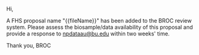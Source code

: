 Hi,

A FHS proposal name "{{fileName}}" has been added to the BROC review system. Please assess the biosample/data availability of this proposal and provide a response to npdataau@bu.edu within two weeks' time.

Thank you,
BROC